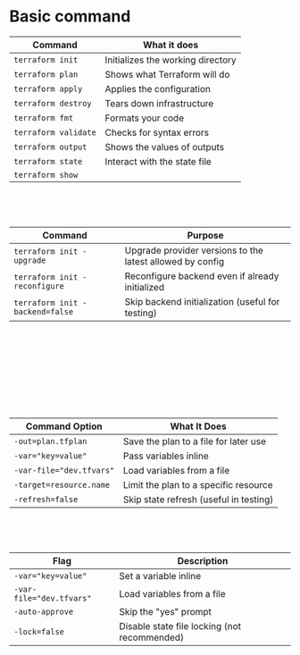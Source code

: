 # Basic command

| Command              | What it does                      |
| -------------------- | --------------------------------- |
| `terraform init`     | Initializes the working directory |
| `terraform plan`     | Shows what Terraform will do      |
| `terraform apply`    | Applies the configuration         |
| `terraform destroy`  | Tears down infrastructure         |
| `terraform fmt`      | Formats your code                 |
| `terraform validate` | Checks for syntax errors          |
| `terraform output`   | Shows the values of outputs       |
| `terraform state`    | Interact with the state file      |
| `terraform show`     |                                   |

&nbsp;

&nbsp;

| Command                         | Purpose                                                   |
| ------------------------------- | --------------------------------------------------------- |
| `terraform init -upgrade`       | Upgrade provider versions to the latest allowed by config |
| `terraform init -reconfigure`   | Reconfigure backend even if already initialized           |
| `terraform init -backend=false` | Skip backend initialization (useful for testing)          |

&nbsp;

&nbsp;

&nbsp;

&nbsp;

&nbsp;

| Command Option           | What It Does                           |
| ------------------------ | -------------------------------------- |
| `-out=plan.tfplan`       | Save the plan to a file for later use  |
| `-var="key=value"`       | Pass variables inline                  |
| `-var-file="dev.tfvars"` | Load variables from a file             |
| `-target=resource.name`  | Limit the plan to a specific resource  |
| `-refresh=false`         | Skip state refresh (useful in testing) |

&nbsp;

&nbsp;

| Flag                     | Description                                  |
| ------------------------ | -------------------------------------------- |
| `-var="key=value"`       | Set a variable inline                        |
| `-var-file="dev.tfvars"` | Load variables from a file                   |
| `-auto-approve`          | Skip the "yes" prompt                        |
| `-lock=false`            | Disable state file locking (not recommended) |

&nbsp;

&nbsp;

&nbsp;

&nbsp;

&nbsp;

&nbsp;

&nbsp;

&nbsp;
